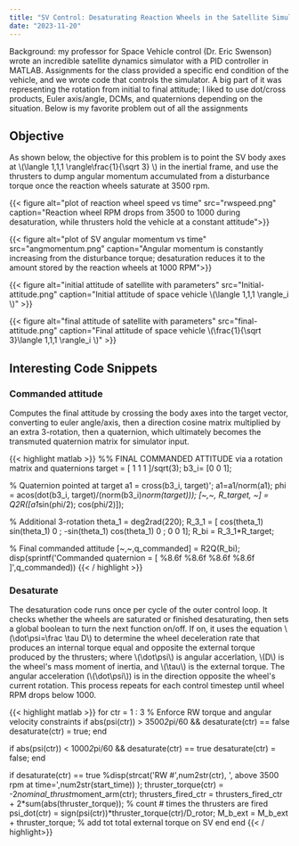```yaml
---
title: "SV Control: Desaturating Reaction Wheels in the Satellite Simulator"
date: "2023-11-20"
---
```


Background: my professor for Space Vehicle control (Dr. Eric Swenson) wrote an incredible satellite dynamics simulator with a PID controller in MATLAB. Assignments for the class provided a specific end condition of the vehicle, and we wrote code that controls the simulator. A big part of it was representing the rotation from initial to final attitude; I liked to use dot/cross products, Euler axis/angle, DCMs, and quaternions depending on the situation. Below is my favorite problem out of all the assignments

## Objective

As shown below, the objective for this problem is to point the SV body axes at \\\(\langle 1,1,1 \rangle\frac{1}{\sqrt 3} \\\) in the inertial frame, and use the thrusters to dump angular momentum accumulated from a disturbance torque once the reaction wheels saturate at 3500 rpm.

{{< figure alt="plot of reaction wheel speed vs time" src="rwspeed.png" caption="Reaction wheel RPM drops from 3500 to 1000 during desaturation, while thrusters hold the vehicle at a constant attitude">}}

{{< figure alt="plot of SV angular momentum vs time" src="angmomentum.png" caption="Angular momentum is constantly increasing from the disturbance torque; desaturation reduces it to the amount stored by the reaction wheels at 1000 RPM">}}

{{< figure alt="initial attitude of satellite with parameters" src="Initial-attitude.png" caption="Initial attitude of space vehicle \\\(\langle 1,1,1 \rangle\_i \\\)" >}}

{{< figure alt="final attitude of satellite with parameters" src="final-attitude.png" caption="Final attitude of space vehicle \\\(\frac{1}{\sqrt 3}\langle 1,1,1 \rangle_i \\\)" >}}

## Interesting Code Snippets

### Commanded attitude 

Computes the final attitude by crossing the body axes into the target vector, converting to euler angle/axis, then a direction cosine matrix multiplied by an extra 3-rotation, then a quaternion, which ultimately becomes the transmuted quaternion matrix for simulator input. 

{{< highlight matlab >}}
%% FINAL COMMANDED ATTITUDE via a rotation matrix and quaternions
target = [ 1 1 1 ]/sqrt(3);
b3_i= [0 0 1];

% Quaternion pointed at target
a1 = cross(b3_i, target)';
a1=a1/norm(a1);
phi = acos(dot(b3_i, target)/(norm(b3_i)*norm(target)));
[~,~, R_target, ~] = Q2R([a1*sin(phi/2); cos(phi/2)]);

% Additional 3-rotation
theta_1 = deg2rad(220);
R_3_1 = [ cos(theta_1)   sin(theta_1)     0  ; 
         -sin(theta_1)   cos(theta_1)     0   ;
              0               0           1];
R_bi = R_3_1*R_target;

% Final commanded attitude
[~,~,q_commanded] = R2Q(R_bi);
disp(sprintf('Commanded quaternion = [ %8.6f   %8.6f   %8.6f   %8.6f ]',q_commanded))
{{< / highlight >}}

### Desaturate

The desaturation code runs once per cycle of the outer control loop. It checks whether the wheels are saturated or finished desaturating, then sets a global boolean to turn the next function on/off. If on, it uses the equation \\\(\dot\psi=\frac \tau D\\\) to determine the wheel deceleration rate that produces an internal torque equal and opposite the external torque produced by the thrusters; where \\\(\dot\psi\\\) is angular accerlation, \\\(D\\\) is the wheel's mass moment of inertia, and \\\(\tau\\\) is the external torque. The angular acceleration (\\\(\dot\psi\\\)) is in the direction opposite the wheel's current rotation. This process repeats for each control timestep until wheel RPM drops below 1000. 

{{< highlight matlab >}}
for ctr = 1 : 3 % Enforce RW torque and angular velocity constraints
if abs(psi(ctr)) > 3500*2*pi/60 && desaturate(ctr) == false
    desaturate(ctr) = true;
end

if abs(psi(ctr)) < 1000*2*pi/60 && desaturate(ctr) == true
    desaturate(ctr) = false;
end
    
if desaturate(ctr) == true
        %disp(strcat('RW #',num2str(ctr), ', above 3500 rpm at time=',num2str(start_time)) );
        thruster_torque(ctr) = -2*nominal_thrust*moment_arm(ctr);
        thrusters_fired_ctr = thrusters_fired_ctr + 2*sum(abs(thruster_torque)); % count # times the thrusters are fired
        psi_dot(ctr) = sign(psi(ctr))*thruster_torque(ctr)/D_rotor;
    M_b_ext = M_b_ext + thruster_torque; % add tot total external torque on SV
end
end
{{< / highlight>}}